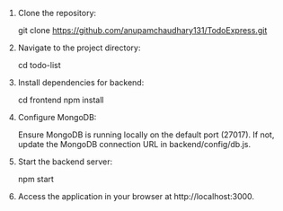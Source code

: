 1) Clone the repository: 

    git clone https://github.com/anupamchaudhary131/TodoExpress.git

2) Navigate to the project directory:

    cd todo-list

3) Install dependencies for backend:

    cd frontend
    npm install

4) Configure MongoDB:

    Ensure MongoDB is running locally on the default port (27017). If not, update the MongoDB connection URL in backend/config/db.js.

5) Start the backend server:

    npm start

6) Access the application in your browser at http://localhost:3000.
